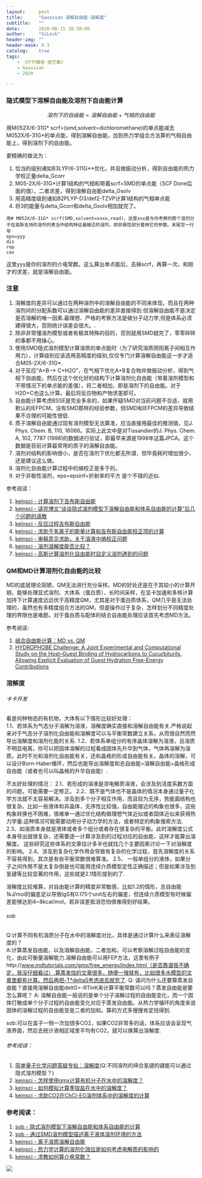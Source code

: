 ```yaml
---
layout:     post
title:      "Gaussian 溶解自由能·溶解度"
subtitle:   ""
date:       2020-06-15 20:38:00
author:     "XiLock"
header-img: ""
header-mask: 0.3
catalog:    true
tags:
    - 《斤竹精舍·游艺集》
    - Gaussian
    - 2020

---
```


### 隐式模型下溶解自由能及溶剂下自由能计算

$$溶剂下的自由能=溶解自由能+气相的自由能$$

用M052X/6-31G* scrf=(smd,solvent=dichloromethane)的单点能减去M052X/6-31G*的单点能，得到溶解自由能，加到热力学组合方法算的气相自由能上，得到溶剂下的自由能。

更精确的做法为：

1. 恰当的级别诸如B3LYP/6-311G**优化，并且做振动分析，得到自由能的热力学校正量delta_Gcorr
2. M05-2X/6-31G*计算1结构的气相和带着scrf=SMD的单点能（SCF Done后面的值），二者求差，得到溶解自由能delta_Gsolv
3. 用高精度级别诸如B2PLYP-D3/def2-TZVP计算1结构的气相单点能
4. 将3的能量与delta_Gcorr和delta_Gsolv相加就完了。

```
用# M052X/6-31G* scrf(SMD,solvent=xxxx,read)，这里xxx是与你考察的那个溶剂分子在高斯支持的溶剂列表当中结构特征最接近的溶剂，即非极性部分套用它的参数。末尾空一行写
eps=yyy
dis
rep
cav
```
这里yyy是你的溶剂的介电常数。这么算出单点能后，去掉scrf，再算一次。和刚才的求差，就是溶解自由能。


### 注意
1. 溶解度的差异可以通过在两种溶剂中的溶解自由能的不同来体现，而且在两种溶剂间的分配系数可以通过溶解自由能的差异直接得到.但溶解自由能不是决定是否溶解的唯一因素.最理想、严格的考察方法是做分子动力学,但是体系必须建得很大，否则统计误差会很大。.
1. 除非非常懂溶剂模型或者有极其特殊的目的，否则就用SMD就完了，零零碎碎的事都不用操心。
1. 使用SMD隐式溶剂模型计算溶质的单点能时（为了研究溶质阴阳离子间相互作用力），计算级别应该选用高精度的级别,仅仅专门计算溶解自由能这一步才适合M05-2X/6-31G*.
1. 对于反应“A+B--> C+H2O”，在气相下优化A+B复合物并做振动分析，得到气相下自由能，然后在这个优化好的结构下计算溶剂化自由能（带着溶剂模型和不带情况下的单点能的差值），将二者相加，即是溶剂下的自由能。对于H2O+C也这么计算。最后将反应物和产物求差即可。
1. 自由能计算考虑BSSE是完全多余的，如果怀疑SMD对当前问题不合适，就用默认的IEFPCM，没有SMD那样的经验参数，但SMD和IEFPCM的差异导致结果不合理的可能性很低.
1. 质子溶解自由能通过现有溶剂模型无法算准，应当直接用最佳的推测值，见J. Phys. Chem. B, 110, 16066。实际上此文中是对Tissandier的J. Phys. Chem. A, 102, 7787 (1998)的数据进行验证，即最早来源是1998年这篇JPCA。这个数据是目前计算最常用的质子的溶解自由能。
1. 溶剂对结构的影响很小，是否在溶剂下优化都无所谓，但毕竟耗时增加很少，还是建议这么做。
1. 溶剂化自由能计算过程中的熵校正是多于的。
1. 对于非极性溶剂，eps=epsinf=折射率的平方 是个不错的近似.

参考阅读：  
1. [keinsci - 计算溶剂下吉布斯自由能](http://bbs.keinsci.com/thread-2289-1-1.html)
1. [keinsci - 读完博文“谈谈隐式溶剂模型下溶解自由能和体系自由能的计算”后几个问题的请教](http://bbs.keinsci.com/thread-10535-1-1.html)
1. [keinsci - 反应过程吉布斯自由能](http://bbs.keinsci.com/thread-7054-1-1.html)
1. [keinsci - 求助于氢离子的能量计算和吉布斯自由能校正项的计算](http://bbs.keinsci.com/thread-13515-1-1.html)
1. [keinsci - 审稿意见求助，关于溶液中熵校正问题](http://bbs.keinsci.com/thread-20248-1-1.html)
1. [keinsci - 溶剂溶解度能否比较？](http://bbs.keinsci.com/thread-11016-1-1.html)
1. [keinsci - 高斯计算溶剂化自由能时自定义溶剂遇到的问题](http://bbs.keinsci.com/thread-3544-1-1.html)


### QM和MD计算溶剂化自由能的比较
MD的底层理论简陋，QM无法进行充分采样。MD的好处还是在于其较小的计算开销，能够处理显式溶剂、大体系（蛋白质）、长时间采样，在显卡加速和多核计算加持下计算速度远远优于高精度QM，尤其是对于蛋白质体系，QM几乎是无法处理的，虽然也有多精度组合方法的QM，但是操作过于复杂，怎样划分不同精度处理的界限也是难题。对于蛋白质与配体的结合自由能处理应该首先考虑MD方法。

参考阅读:
1. [结合自由能计算：MD vs. QM](http://bbs.keinsci.com/thread-13377-1-1.html) 
1. [HYDROPHOBE Challenge: A Joint Experimental and Computational Study on the Host–Guest Binding of Hydrocarbons to Cucurbiturils, Allowing Explicit Evaluation of Guest Hydration Free-Energy Contributions](https://pubs.acs.org/doi/abs/10.1021/acs.jpcb.7b09175)

### 溶解度
###### 卡卡开发
看是何种物态的有机物，大体有以下情形比较好处理：  
1.1、若体系为气态分子溶解为溶液，溶解度确实直接和溶解自由能有关.严格说起来对于气态分子溶剂化自由能和溶解度可以与平衡常数建立关系，从而很自然而然导出溶解度和溶剂化能的关系.
1.2、若体系单组分的有序晶体溶解为溶液，且溶质不明显电离，你可以把固体溶解的过程看成固体先升华到气体，气体再溶解为溶质。此时不光和溶剂化自由能有关，还和晶格的形成自由能有关。晶体的溶解，可以设计Born-Haber循环，然后也能导出溶解度和总自由能=溶解自由能+晶格形成自由能（或者也可以叫晶格的升华自由能）.

不太好处理的情况：
2.1、若形成的溶液是浓电解质溶液，会涉及到活度系数方面的问题，可能需要一定修正。
2.2、既不是气体也不是晶体的情况本身通过量子化学方法就不太容易解决。涉及到多个分子相互作用，而且较为无序，势能面结构也很复杂。比如一些液体和非晶体，无序性比较强，自由能接近的构象也很多，这些构象转换也不困难，很难单一通过优化结构做理想气体近似或者固体近似来获得热力学量.这种情况可能需要动用分子动力学的方法，或者特定的构象搜索方法.
2.3、如溶质本身就是液体或者多个组分或者存在很复杂的平衡。此时溶解度公式本身导出就很复杂，还需要逐一计算涉及到的过程对应的自由能，这样才能算出溶解度。
这些研究这些体系的文章估计多半也就找几个主要因素讨论一下对溶解度的影响。
2.4、涉及到复杂化学作用会导致有复杂的化学过程，首先溶解度的关系不容易得到，其次是有些平衡常数很难算准。
2.5、 一般单组分的液体，如果分子之间作用不是太复杂倒是也可能用连续介质模型定性正确描述；但是如果涉及到氢键等比较显著的作用，这些就是2.1情形提到的了.

溶解度比较难算，对自由能计算的精度非常敏感，比如1.2的情形，总自由能1kJ/mol的偏差足以导致lgS有0.175个unit左右的偏差，但连续介质模型有时候偏差能够达到4~8kcal/mol，若非误差抵消恐怕很难得到好结果。

###### sob
Q:计算不同有机溶质分子在水中的溶解度对比，具体是通过计算什么来表征溶解度的？  
A:计算蒸发自由能，以及溶解自由能，二者加和，可以考察溶解过程自由能的变化，由此可衡量溶解能力.溶解自由能可以用FEP方法，这里有例子http://www.mdtutorials.com/gmx/free_energy/index.html（是否靠谱我不确定，我没仔细看过）.算蒸发焓的文章很多，随便一搜就有，比如很多水模型的文章里都有计算。然后再把-T*deltaS考虑进去就完了.
Q: 请问为什么还要算蒸发自由能？直接用溶解自由能deltG=-RTlnK来计算平衡常数可以吗？蒸发自由能是要怎么算呢？
A: 溶解自由能一般说的是单个分子溶解过程的自由能变化，而一个固体打散成单个分子过程的自由能变化对应于蒸发自由能。从热力学循环的角度来说固体的溶解过程的自由能变是二者的加和。算的方式多搜搜肯定找得到.

sob:可以在盒子一侧一次加很多CO2，如果CO2非常多的话，体系应该会呈现气液界面，然后去统计液相区域里平均有CO2，就可以换算出溶解度.

###### 参考阅读：
1. [简单量子化学问题答疑专帖：溶解度](http://bbs.keinsci.com/thread-806-288-1.html)(Q:不同溶剂的缔合氢键的键能可以通过隐式溶剂模型？)
1. [keinsci - 怎样使用gmx计算有机分子在水中的溶解度？](http://bbs.keinsci.com/thread-7463-1-1.html)
1. [keinsci - 如何模拟计算季铵盐在水中的溶解度？](http://bbs.keinsci.com/thread-21584-1-1.html)
1. [keinsci - 求助CO2在ChCl-EG溶剂体系中的溶解度的计算](http://bbs.keinsci.com/thread-13738-1-1.html)
 
### 参考阅读：
1. [sob - 隐式溶剂模型下溶解自由能和体系自由能的计算](http://bbs.keinsci.com/thread-3345-1-1.html)
1. [sob - 通过SMD溶剂模型描述离子液体溶剂环境的方法](http://sobereva.com/431)
1. [keinsci - 离子溶质溶解自由能](http://bbs.keinsci.com/thread-11545-1-1.html)
1. [keinsci - 热力学计算的溶剂化效应是如何考虑电解质的影响的](http://bbs.keinsci.com/thread-3686-1-1.html)
1. [keinsci - 求教如何算介电常数？](http://bbs.keinsci.com/thread-9433-1-1.html)

![](/img/wc-tail.GIF)
